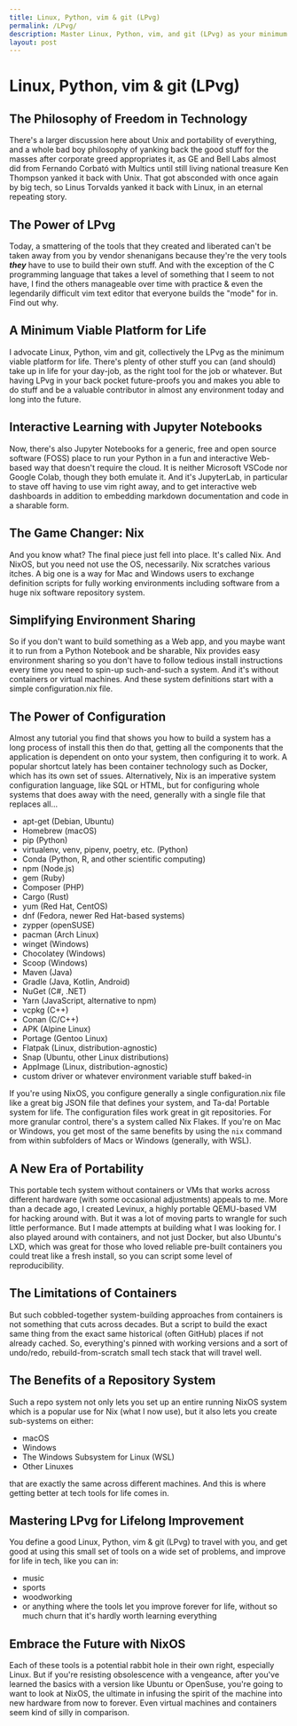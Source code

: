 ```yaml
---
title: Linux, Python, vim & git (LPvg)
permalink: /LPvg/
description: Master Linux, Python, vim, and git (LPvg) as your minimum tech toolkit to stay relevant, resist obsolescence, and embrace open-source freedom with Nix and Jupyter Notebooks.
layout: post
---
```


# Linux, Python, vim & git (LPvg)

## The Philosophy of Freedom in Technology

There's a larger discussion here about Unix and portability of everything, and a
whole bad boy philosophy of yanking back the good stuff for the masses after
corporate greed appropriates it, as GE and Bell Labs almost did from Fernando
Corbató with Multics until still living national treasure Ken Thompson yanked it
back with Unix. That got absconded with once again by big tech, so Linus
Torvalds yanked it back with Linux, in an eternal repeating story.

## The Power of LPvg

Today, a smattering of the tools that they created and liberated can't be taken
away from you by vendor shenanigans because they're the very tools ***they***
have to use to build their own stuff. And with the exception of the C
programming language that takes a level of something that I seem to not have, I
find the others manageable over time with practice & even the legendarily
difficult vim text editor that everyone builds the "mode" for in. Find out why.

## A Minimum Viable Platform for Life

I advocate Linux, Python, vim and git, collectively the LPvg as the minimum
viable platform for life. There's plenty of other stuff you can (and should)
take up in life for your day-job, as the right tool for the job or whatever. But
having LPvg in your back pocket future-proofs you and makes you able to do stuff
and be a valuable contributor in almost any environment today and long into the
future.

## Interactive Learning with Jupyter Notebooks

Now, there's also Jupyter Notebooks for a generic, free and open source software
(FOSS) place to run your Python in a fun and interactive Web-based way that
doesn't require the cloud. It is neither Microsoft VSCode nor Google Colab,
though they both emulate it. And it's JupyterLab, in particular to stave off
having to use vim right away, and to get interactive web dashboards in addition
to embedding markdown documentation and code in a sharable form.

## The Game Changer: Nix

And you know what? The final piece just fell into place. It's called Nix. And
NixOS, but you need not use the OS, necessarily. Nix scratches various itches. A
big one is a way for Mac and Windows users to exchange definition scripts for
fully working environments including software from a huge nix software
repository system.

## Simplifying Environment Sharing

So if you don't want to build something as a Web app, and you maybe want it to
run from a Python Notebook and be sharable, Nix provides easy environment
sharing so you don't have to follow tedious install instructions every time you
need to spin-up such-and-such a system. And it's without containers or virtual
machines. And these system definitions start with a simple configuration.nix
file.

## The Power of Configuration

Almost any tutorial you find that shows you how to build a system has a long
process of install this then do that, getting all the components that the
application is dependent on onto your system, then configuring it to work. A
popular shortcut lately has been container technology such as Docker, which has
its own set of ssues. Alternatively, Nix is an imperative system configuration
language, like SQL or HTML, but for configuring whole systems that does away
with the need, generally with a single file that replaces all...

- apt-get (Debian, Ubuntu)
- Homebrew (macOS)
- pip (Python)
- virtualenv, venv, pipenv, poetry, etc. (Python)
- Conda (Python, R, and other scientific computing)
- npm (Node.js)
- gem (Ruby)
- Composer (PHP)
- Cargo (Rust)
- yum (Red Hat, CentOS)
- dnf (Fedora, newer Red Hat-based systems)
- zypper (openSUSE)
- pacman (Arch Linux)
- winget (Windows)
- Chocolatey (Windows)
- Scoop (Windows)
- Maven (Java)
- Gradle (Java, Kotlin, Android)
- NuGet (C#, .NET)
- Yarn (JavaScript, alternative to npm)
- vcpkg (C++)
- Conan (C/C++)
- APK (Alpine Linux)
- Portage (Gentoo Linux)
- Flatpak (Linux, distribution-agnostic)
- Snap (Ubuntu, other Linux distributions)
- AppImage (Linux, distribution-agnostic)
- custom driver or whatever environment variable stuff baked-in

If you're using NixOS, you configure generally a single configuration.nix file
like a great big JSON file that defines your system, and Ta-da! Portable system
for life. The configuration files work great in git repositories. For more
granular control, there's a system called Nix Flakes. If you're on Mac or
Windows, you get most of the same benefits by using the `nix` command from
within subfolders of Macs or Windows (generally, with WSL).

## A New Era of Portability

This portable tech system without containers or VMs that works across different
hardware (with some occasional adjustments) appeals to me. More than a decade
ago, I created Levinux, a highly portable QEMU-based VM for hacking around with.
But it was a lot of moving parts to wrangle for such little performance. But I
made attempts at building what I was looking for. I also played around with
containers, and not just Docker, but also Ubuntu's LXD, which was great for
those who loved reliable pre-built containers you could treat like a fresh
install, so you can script some level of reproducibility.

## The Limitations of Containers

But such cobbled-together system-building approaches from containers is not
something that cuts across decades. But a script to build the exact same thing
from the exact same historical (often GitHub) places if not already cached. So,
everything's pinned with working versions and a sort of undo/redo,
rebuild-from-scratch small tech stack that will travel well.

## The Benefits of a Repository System

Such a repo system not only lets you set up an entire running NixOS system which
is a popular use for Nix (what I now use), but it also lets you create
sub-systems on either:
- macOS
- Windows
- The Windows Subsystem for Linux (WSL)
- Other Linuxes

that are exactly the same across different machines. And this is where getting
better at tech tools for life comes in.

## Mastering LPvg for Lifelong Improvement

You define a good Linux, Python, vim & git (LPvg) to travel with you, and get
good at using this small set of tools on a wide set of problems, and improve for
life in tech, like you can in:
- music
- sports
- woodworking
- or anything where the tools let you improve forever for life, without so much
  churn that it's hardly worth learning everything

## Embrace the Future with NixOS

Each of these tools is a potential rabbit hole in their own right, especially
Linux. But if you're resisting obsolescence with a vengeance, after you've
learned the basics with a version like Ubuntu or OpenSuse, you're going to want
to look at NixOS, the ultimate in infusing the spirit of the machine into new
hardware from now to forever. Even virtual machines and containers seem kind of
silly in comparison.
